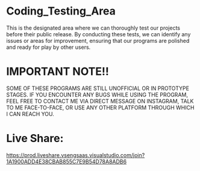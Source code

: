 # Coding_Testing_Area
This is the designated area where we can thoroughly test our projects before their public release. By conducting these tests, we can identify any issues or areas for improvement, ensuring that our programs are polished and ready for play by other users.

# IMPORTANT NOTE!!
SOME OF THESE PROGRAMS ARE STILL UNOFFICIAL OR IN PROTOTYPE STAGES. IF YOU ENCOUNTER ANY BUGS WHILE USING THE PROGRAM, FEEL FREE TO CONTACT ME VIA DIRECT MESSAGE ON INSTAGRAM, TALK TO ME FACE-TO-FACE, OR USE ANY OTHER PLATFORM THROUGH WHICH I CAN REACH YOU.

# Live Share:
https://prod.liveshare.vsengsaas.visualstudio.com/join?1A1900ADD4E38CBAB855C7E9B54D78A8ADB6
